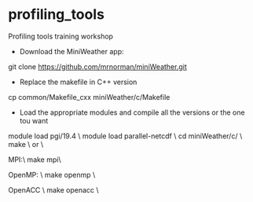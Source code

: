 # profiling_tools
Profiling tools training workshop 

* Download the MiniWeather app:

git clone https://github.com/mrnorman/miniWeather.git

* Replace the makefile in C++ version

cp common/Makefile_cxx miniWeather/c/Makefile

* Load the appropriate modules and compile all the versions or the one tou want

module load pgi/19.4 \\
module load parallel-netcdf \\
cd miniWeather/c/ \\
make \\
or  \\

MPI:\\ 
make mpi\\ 

OpenMP: \\
make openmp \\

OpenACC  \\
make openacc  \\

